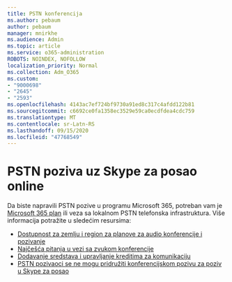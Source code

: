 ```yaml
---
title: PSTN konferencija
ms.author: pebaum
author: pebaum
manager: mnirkhe
ms.audience: Admin
ms.topic: article
ms.service: o365-administration
ROBOTS: NOINDEX, NOFOLLOW
localization_priority: Normal
ms.collection: Adm_O365
ms.custom:
- "9000698"
- "2645"
- "2593"
ms.openlocfilehash: 4143ac7ef724bf9730a91ed8c317c4afdd122b81
ms.sourcegitcommit: c6692ce0fa1358ec3529e59ca0ecdfdea4cdc759
ms.translationtype: MT
ms.contentlocale: sr-Latn-RS
ms.lasthandoff: 09/15/2020
ms.locfileid: "47768549"
---
```

# <a name="pstn-calling-with-skype-for-business-online"></a>PSTN poziva uz Skype za posao online

Da biste napravili PSTN pozive u programu Microsoft 365, potreban vam je [Microsoft 365 plan](https://docs.microsoft.com/microsoftteams/what-is-phone-system-in-office-365#more-about-calling-plans) ili veza sa lokalnom PSTN telefonska infrastruktura. Više informacija potražite u sledećim resursima: 

- [Dostupnost za zemlju i region za planove za audio konferencije i pozivanje](https://docs.microsoft.com/microsoftteams/country-and-region-availability-for-audio-conferencing-and-calling-plans/country-and-region-availability-for-audio-conferencing-and-calling-plans) 
- [Najčešća pitanja u vezi sa zvukom konferencije](https://docs.microsoft.com/microsoftteams/audio-conferencing-common-questions)
- [Dodavanje sredstava i upravljanje kreditima za komunikaciju](https://docs.microsoft.com/microsoftteams/add-funds-and-manage-communications-credits)
- [PSTN pozivaoci se ne mogu pridružiti konferencijskom pozivu za poziv u Skype za posao](https://docs.microsoft.com/SkypeForBusiness/troubleshoot/online-conferencing/pstn-callers-cant-join-dial-in-call)
